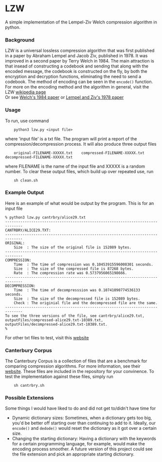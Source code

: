 # LZW
A simple implementation of the Lempel-Ziv Welch compression algorithm in python.

### Background

LZW is a universal lossless compression algorithm that was first published in a paper by Abraham Lempel and Jacob Ziv, published in 1978. It was improved in a second paper by Terry Welch in 1984. The main attraction is that insead of constructing a codebook and sending that along with the encoded message, the codebook is constructed on the fly, by both the encryption and decryption functions, eliminating the need to send a codebook. The method of encoding can be seen in the `encode()` function. For more on the encoding method and the algorithm in general, visit the LZW [wikipedia page](https://en.wikipedia.org/wiki/Lempel–Ziv–Welch)  
Or see [Welch's 1984 paper](https://courses.cs.duke.edu//spring03/cps296.5/papers/welch_1984_technique_for.pdf) or [Lempel and Ziv's 1978 paper](https://courses.cs.duke.edu/spring03/cps296.5/papers/ziv_lempel_1977_universal_algorithm.pdf)  

### Usage

To run, use command 

```
    python3 lzw.py <input file>
```

where 'input file' is a txt file. The program will print a report of the compression/decompression process.
It will also produce three output files 

```
    original-FILENAME-XXXXX.txt    compressed-FILENAME-XXXXX.txt   decompressed-FILENAME-XXXXX.txt
```
where FILENAME is the name of the input file and XXXXX is a random number. 
To clear these output files, which build up over repeated use, run

```
    sh clean.sh
```

### Example Output

Here is an example of what would be output by the program. This is for an input file

```
% python3 lzw.py cantrbry/alice29.txt
------------------------------------------------------------------------------
CANTRBRY/ALICE29.TXT:
------------------------------------------------------------------------------
ORIGINAL:
    Size  : The size of the original file is 152089 bytes.
------------------------------------------------------------------------------
COMPRESSION:
    Time  : The time of compression was 0.10453915596008301 seconds.
    Size  : The size of the compressed file is 87268 bytes.
    Rate  : The compression rate was 0.5737956065198666.
------------------------------------------------------------------------------
DECOMPRESSION:
    Time  : The time of decompresssion was 0.10741090774536133 seconds.
    Size  : The size of the decompressed file is 152089 bytes.
    Check : The originial file and the decompressed file are the same.
------------------------------------------------------------------------------
To see the three versions of the file, see cantrbry/alice29.txt, 
outputFiles/compressed-alice29.txt-10389.txt, 
outputFiles/decompressed-alice29.txt-10389.txt.
%
```

For other txt files to test, visit this [website](https://gutenberg.org)

### Canterbury Corpus

The Canterbury Corpus is a collection of files that are a benchmark for comparing compression algorithms. For more information, see their [website](https://corpus.canterbury.ac.nz/descriptions/). These files are included in the repository for your convinence. To test the implementation against these files, simply run 

```
    sh cantrbry.sh
```

### Possible Extensions
Some things I would have liked to do and did not get to/didn't have time for

* Dynamic dictionary sizes: Sometimes, when a dictionary gets too big, you'd be better off starting over than continuing to add to it. Ideally, our `encode()` and `dedode()` would reset the dictionary as it got over a certain size.
* Changing the starting dictionary: Having a dictionary with the keywords for a certain programming language, for example, would make the encoding process smoother. A future version of this project could see the file extension and pick an appropriate starting dictionary.
